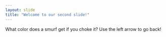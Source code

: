 ```yaml
---
layout: slide
title: "Welcome to our second slide!"
---
```

What color does a smurf get if you choke it?
Use the left arrow to go back!
